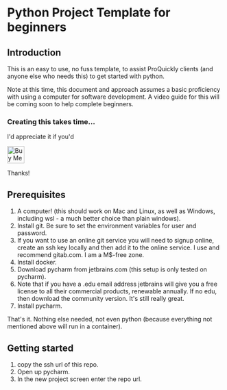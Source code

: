 # Python Project Template for beginners

## Introduction

This is an easy to use, no fuss template, to assist ProQuickly clients (and
anyone else who needs this) to get started with python.

Note at this time, this document and approach assumes a basic proficiency with
using a computer for software development. A video guide for this will be
coming soon to help complete beginners.

### Creating this takes time...
I'd appreciate it if you'd

<a href="https://www.buymeacoffee.com/proquickly" target="_blank"><img src="https://cdn.buymeacoffee.com/buttons/v2/default-yellow.png" alt="Buy Me A Coffee" style="height: 40px ;width: 260 px" ></a>

Thanks!

## Prerequisites
1. A computer! (this should work on Mac and Linux, as well as Windows,
including wsl - a much better choice than plain windows).
1. Install git. Be sure to set the environment variables for user and password.
1. If you want to use an online git service you will need to signup online,
create an ssh key locally and then add  it to the online service. I use
and recommend gitab.com. I am a M$-free zone.
1. Install docker.
1. Download pycharm from jetbrains.com (this setup is only tested on pycharm).
1. Note that if you have a .edu email address jetbrains will give you a free
license to all their commercial products, renewable annually. If no edu, then
download the community version. It's still really great.
1. Install pycharm.

That's it. Nothing else needed, not even python (because everything not
mentioned above will run in a container).


## Getting started
1. copy the ssh url of this repo.
1. Open up pycharm.
1. In the new project screen enter the repo url.
